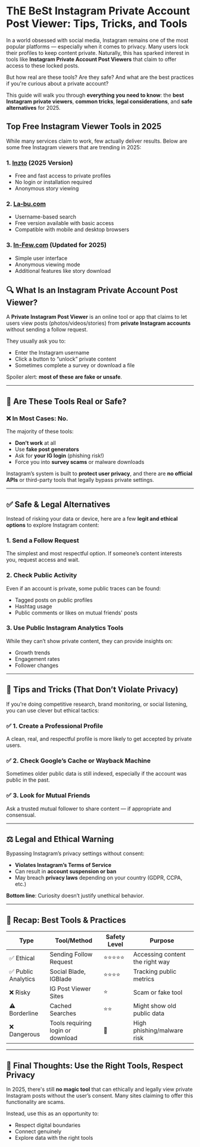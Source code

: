 # ThE BeSt Instagram Private Account Post Viewer: Tips, Tricks, and Tools
In a world obsessed with social media, Instagram remains one of the most popular platforms — especially when it comes to privacy. Many users lock their profiles to keep content private. Naturally, this has sparked interest in tools like **Instagram Private Account Post Viewers** that claim to offer access to these locked posts.

But how real are these tools? Are they safe? And what are the best practices if you're curious about a private account?

This guide will walk you through **everything you need to know**: the **best Instagram private viewers**, **common tricks**, **legal considerations**, and **safe alternatives** for 2025.

## Top Free Instagram Viewer Tools in 2025

While many services claim to work, few actually deliver results. Below are some free Instagram viewers that are trending in 2025:

### 1. **[Inzto](https://inzto.com/) (2025 Version)**
- Free and fast access to private profiles
- No login or installation required
- Anonymous story viewing

### 2. **[La-bu.com](https://la-bu.com/)**
- Username-based search
- Free version available with basic access
- Compatible with mobile and desktop browsers

### 3. **[In-Few.com](https://in-few.com/) (Updated for 2025)**
- Simple user interface
- Anonymous viewing mode
- Additional features like story download

## 🔍 What Is an Instagram Private Account Post Viewer?

A **Private Instagram Post Viewer** is an online tool or app that claims to let users view posts (photos/videos/stories) from **private Instagram accounts** without sending a follow request.

They usually ask you to:
- Enter the Instagram username
- Click a button to “unlock” private content
- Sometimes complete a survey or download a file

Spoiler alert: **most of these are fake or unsafe**.

---

## 🛑 Are These Tools Real or Safe?

### ❌ In Most Cases: No.
The majority of these tools:
- **Don’t work** at all
- Use **fake post generators**
- Ask for **your IG login** (phishing risk!)
- Force you into **survey scams** or malware downloads

Instagram’s system is built to **protect user privacy**, and there are **no official APIs** or third-party tools that legally bypass private settings.

---

## ✅ Safe & Legal Alternatives

Instead of risking your data or device, here are a few **legit and ethical options** to explore Instagram content:

### 1. **Send a Follow Request**
The simplest and most respectful option. If someone’s content interests you, request access and wait.

### 2. **Check Public Activity**
Even if an account is private, some public traces can be found:
- Tagged posts on public profiles
- Hashtag usage
- Public comments or likes on mutual friends' posts

### 3. **Use Public Instagram Analytics Tools**
While they can’t show private content, they can provide insights on:
- Growth trends
- Engagement rates
- Follower changes


---

## 🧠 Tips and Tricks (That Don’t Violate Privacy)

If you're doing competitive research, brand monitoring, or social listening, you can use clever but ethical tactics:

### ✅ 1. **Create a Professional Profile**
A clean, real, and respectful profile is more likely to get accepted by private users.

### ✅ 2. **Check Google’s Cache or Wayback Machine**
Sometimes older public data is still indexed, especially if the account was public in the past.

### ✅ 3. **Look for Mutual Friends**
Ask a trusted mutual follower to share content — if appropriate and consensual.

---

## ⚖️ Legal and Ethical Warning

Bypassing Instagram’s privacy settings without consent:
- **Violates Instagram’s Terms of Service**
- Can result in **account suspension or ban**
- May breach **privacy laws** depending on your country (GDPR, CCPA, etc.)

**Bottom line**: Curiosity doesn’t justify unethical behavior.

---

## 🧰 Recap: Best Tools & Practices

| Type | Tool/Method | Safety Level | Purpose |
|------|-------------|--------------|---------|
| ✅ Ethical | Sending Follow Request | ⭐⭐⭐⭐⭐ | Accessing content the right way |
| ✅ Public Analytics | Social Blade, IGBlade | ⭐⭐⭐⭐ | Tracking public metrics |
| ❌ Risky | IG Post Viewer Sites | ⭐ | Scam or fake tool |
| ⚠️ Borderline | Cached Searches | ⭐⭐ | Might show old public data |
| ❌ Dangerous | Tools requiring login or download | 🚫 | High phishing/malware risk |

---

## 🚀 Final Thoughts: Use the Right Tools, Respect Privacy

In 2025, there's still **no magic tool** that can ethically and legally view private Instagram posts without the user’s consent. Many sites claiming to offer this functionality are scams.

Instead, use this as an opportunity to:
- Respect digital boundaries
- Connect genuinely
- Explore data with the right tools


